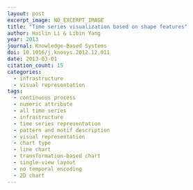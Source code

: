 ```yaml
---
layout: post
excerpt_image: NO_EXCERPT_IMAGE
title: "Time series visualization based on shape features"
author: Hailin Li & Libin Yang
year: 2013
journal: Knowledge-Based Systems
doi: 10.1016/j.knosys.2012.12.011
date: 2013-03-01
citation_count: 15
categories:
  - infrastructure
  - visual representation
tags:
  - continuous process
  - numeric attribute
  - all time series
  - infrastructure
  - time series representation
  - pattern and motif description
  - visual representation
  - chart type
  - line chart
  - transformation-based chart
  - single-view layout
  - no temporal encoding
  - 2D chart
---
```

